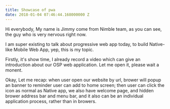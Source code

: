 ```yaml
---
title: Showcase of pwa
date: 2018-01-04 07:46:44.168000000 Z
---
```


Hi everybody, My name is Jimmy come from Nimble team, as you can see, the guy who is very nervous right now.

I am super existing to talk about progressive web app today, to build Native-like Mobile Web App, yep, this is my topic.

Firstly, it's show time, I already record a video which can give an introduction about our OSP web application. Let me open it, please wait a monent.

Okay, Let me recap: when user open our website by url, brower will popup an banner to reminder user can add to home screen; then user can click the icon as normal as Native app, we also have welcome page, and hidden brower address bar and menu bar, and it also can be an individual application process, rather than in browers.




